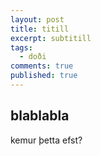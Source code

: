 ```yaml
---
layout: post
title: titill
excerpt: subtitill
tags:
  - doði
comments: true
published: true
---
```

## blablabla


kemur þetta efst?
